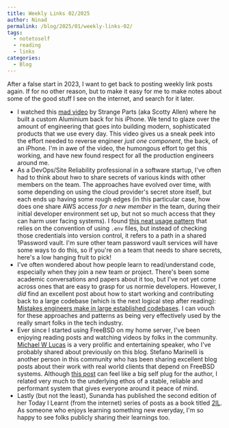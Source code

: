 ```yaml
---
title: Weekly Links 02/2025
author: Ninad
permalink: /blog/2025/01/weekly-links-02/
tags:
  - notetoself
  - reading
  - links
categories:
  - Blog
---
```

After a false start in 2023, I want to get back to posting weekly link posts again. If for no other reason, but to make it easy for me to make notes about some of the good stuff I see on the internet, and search for it later.

* I watched this [mad video](https://youtu.be/Yrl4OmS3bBA) by Strange Parts (aka Scotty Allen) where he built a custom Aluminium back for his iPhone. We tend to glaze over the amount of engineering that goes into building modern, sophisticated products that we use every day. This video gives us a sneak peek into the effort needed to reverse engineer _just one component_, the back, of an iPhone. I'm in awe of the video, the humongous effort to get this working, and have new found respect for all the production engineers around me.
* As a DevOps/Site Reliability professional in a software startup, I've often had to think about hwo to share secrets of various kinds with other members on the team. The approaches have evolved over time, with some depending on using the cloud provider's secret store itself, but each ends up having some rough edges (in this particular case, how does one share AWS access _for a new member_ in the team, during their initial developer environment set up, but not so much access that they can harm user facing systems). I found [this neat usage pattern](https://nshipster.com/1password-cli/) that relies on the convention of using `.env` files, but instead of checking those credentials into version control, it refers to a path in a shared 1Password vault. I'm sure other team password vault services will have some ways to do this, so if you're on a team that needs to share secrets, here's a low hanging fruit to pick!
* I've often wondered about how people learn to read/understand code, especially when they join a new team or project. There's been some academic conversations and papers about it too, but I've not yet come across ones that are easy to grasp for us normie developers. However, I _did_ find an excellent post about how to start working and contributing back to a large codebase (which is the next logical step after reading): [Mistakes engineers make in large established codebases](https://www.seangoedecke.com/large-established-codebases/). I can vouch for these approaches and patterns as being very effectively used by the really smart folks in the tech industry.
* Ever since I started using FreeBSD on my home server, I've been enjoying reading posts and watching videos by folks in the community. [Michael W Lucas](https://www.youtube.com/results?search_query=michael+w+lucas) is a very prolific and entertaining speaker, who I've probably shared about previously on this blog. Stefano Marinelli is another person in this community who has been sharing excellent blog posts about their work with real world clients that depend on FreeBSD systems. Although [this post](https://it-notes.dragas.net/2024/10/03/i-solve-problems-eurobsdcon/) can feel like a big self plug for the author, I related very much to the underlying ethos of a stable, reliable and performant system that gives everyone around it peace of mind.
* Lastly (but not the least), Sunanda has published the second edition of her Today I Learnt (from the internet) series of posts as a book titled [2IL](https://alphabetapisigma.gumroad.com/l/2IL). As someone who enjoys learning something new everyday, I'm so happy to see folks publicly sharing their learnings too.